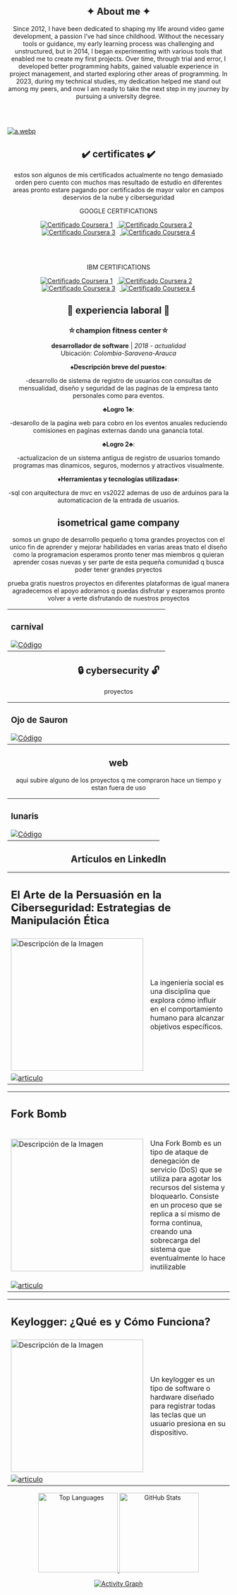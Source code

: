 <!-- si revisas el codigo lo voy a fragmentar y no quiero tener un codigo limpio super estetico est
estoy cansado de eso solo voy a tener cosas funcionales si quieres ver codigo mas limpio revisa mis 
otros proyectos si te interesa trabajar puedes contactarme por cualquier medio o red social-->



<!-- xxxxxxxxxxxxxxxxxxxxxxxxxxxxxxxxxxxxxxxxxxxxxxxxxxxxxxxxxxxxxxxxxxxxxxxxxxxxxxxxxxxxxxxxxxxxxxx Sobre mi   xxxxxxxxxxxxxxxxxxxxxxxxxxxxxxxxxxxxxxxxxxxxxxxxxxxxxxxxxxxxxxxxxxxxxxxxxxxxxxxxxxxxxxxxxxxxxxx -->
<section align="center"> 

<h1> ✦ About me ✦ </h1>

<p>
       Since 2012, I have been dedicated to shaping my life around video game development, a passion I’ve had since childhood. Without the necessary tools or guidance, my early learning process was challenging and unstructured, but in 2014, I began experimenting with
       various tools that enabled me to create my first projects. Over time, through trial and error, I developed better programming habits, gained valuable experience in project management, and started exploring other areas of programming. In 2023, during my
       technical studies, my dedication helped me stand out among my peers, and now I am ready to take the next step in my journey by pursuing a university degree.
</p>

<br> </br> </section>

<!-- banner --> 

[![a.webp](https://i.postimg.cc/7ZMmj0Ss/a.webp)](https://postimg.cc/pmrfF9Gz)

<!-- xxxxxxxxxxxxxxxxxxxxxxxxxxxxxxxxxxxxxxxxxxxxxxxxxxxxxxxxxxxxxxxxxxxxxxxxxxxxxxxxxxxxxxxxxxxxxxx certificados xxxxxxxxxxxxxxxxxxxxxxxxxxxxxxxxxxxxxxxxxxxxxxxxxxxxxxxxxxxxxxxxxxxxxxxxxxxxxxxxxxxxxxxxxxxxxxx -->
<section align="center"> 

<h1> ✔️ certificates ✔️ </h1>

  <p>
    estos son algunos de mis certificados actualmente no tengo demasiado orden pero cuento con muchos mas resultado de estudio en diferentes areas 
    pronto estare pagando por certificados de mayor valor en campos deservios de la nube y ciberseguridad
  </p>

<p>
       GOOGLE CERTIFICATIONS 
</p>


  <!-- ds -->
  <a href="https://coursera.org/share/dbd6d9271c48fc26bc851940be5965ec">
    <img src="https://via.placeholder.com/150x50.png?text=Certificado+1" alt="Certificado Coursera 1" style="margin-right: 10px;"/>  </a>
  
  <!-- ds -->
  <a href="https://coursera.org/share/6acbb01c0ffaf7cb44d1614ca8931d36">
    <img src="https://via.placeholder.com/150x50.png?text=Certificado+2" alt="Certificado Coursera 2" style="margin-right: 10px;"/> </a>
  
  <!-- ds -->
  <a href="https://coursera.org/share/8d12195c5dbbfe438d6200a9122a3776">
    <img src="https://via.placeholder.com/150x50.png?text=Certificado+3" alt="Certificado Coursera 3" style="margin-right: 10px;"/>  </a>

  <!-- ds -->
  <a href="https://coursera.org/share/cb7c449dffacb435d2cad0bb84d92f63">
    <img src="https://via.placeholder.com/150x50.png?text=Certificado+4" alt="Certificado Coursera 4"/> </a> 



<br></br>

<p>
       IBM CERTIFICATIONS 
</p>

  <!-- ds -->
  <a href="[https://coursera.org/share/dbd6d9271c48fc26bc851940be5965ec](https://coursera.org/share/01801a4256a6d7fc92b462c3336004bf)">
    <img src="https://via.placeholder.com/150x50.png?text=Certificado+1" alt="Certificado Coursera 1" style="margin-right: 10px;"/>  </a>
  
  <!-- ds -->
  <a href="https://coursera.org/share/6acbb01c0ffaf7cb44d1614ca8931d36">
    <img src="https://via.placeholder.com/150x50.png?text=Certificado+2" alt="Certificado Coursera 2" style="margin-right: 10px;"/> </a>
  
  <!-- ds -->
  <a href="https://coursera.org/share/8d12195c5dbbfe438d6200a9122a3776">
    <img src="https://via.placeholder.com/150x50.png?text=Certificado+3" alt="Certificado Coursera 3" style="margin-right: 10px;"/>  </a>

  <!-- ds -->
  <a href="https://coursera.org/share/cb7c449dffacb435d2cad0bb84d92f63">
    <img src="https://via.placeholder.com/150x50.png?text=Certificado+4" alt="Certificado Coursera 4"/> </a> 



  
</section>


<!-- xxxxxxxxxxxxxxxxxxxxxxxxxxxxxxxxxxxxxxxxxxxxxxxxxxxxxxxxxxxxxxxxxxxxxxxxxxxxxxxxxxxxxxxxxxxxxxx exp laboral xxxxxxxxxxxxxxxxxxxxxxxxxxxxxxxxxxxxxxxxxxxxxxxxxxxxxxxxxxxxxxxxxxxxxxxxxxxxxxxxxxxxxxxxxxxxxxx -->
<section align="center" >

<h1> 💼 experiencia laboral 📁 </h1>

### ☆champion fitness center☆
**desarrollador de software** | *2018 - actualidad*  
Ubicación: *Colombia-Saravena-Arauca*  

**♠️Descripción breve del puesto♠️**: 

-desarrollo de sistema de registro de usuarios con consultas de mensualidad, diseño y seguridad de las paginas de la empresa tanto personales como para eventos.

**♣️Logro 1♣️**: 

-desarollo de la pagina web para cobro en los eventos anuales reduciendo comisiones en paginas externas dando una ganancia total.

**♣️Logro 2♣️**: 

-actualizacion de un sistema antigua de registro de usuarios tomando programas mas dinamicos, seguros, modernos y atractivos visualmente.

**♦️Herramientas y tecnologías utilizadas♦️**: 

-sql con arquitectura de mvc en vs2022 ademas de uso de arduinos para la automaticacion de la entrada de usuarios.


  
</section>

<!-- xxxxxxxxxxxxxxxxxxxxxxxxxxxxxxxxxxxxxxxxxxxxxxxxxxxxxxxxxxxxxxxxxxxxxxxxxxxxxxxxxxxxxxxxxxxxxxx isometrical game company xxxxxxxxxxxxxxxxxxxxxxxxxxxxxxxxxxxxxxxxxxxxxxxxxxxxxxxxxxxxxxxxxxxxxxxxxxxxxxxxxxxxxxxxxxxxxxx -->
<section align="center">
  
<h1> isometrical game company </h1>
  
<p>
       somos un grupo de desarrollo pequeño q toma grandes proyectos con el unico fin de aprender y mejorar habilidades
       en varias areas tnato el diseño como la programacion esperamos pronto tener mas miembros q quieran aprender cosas nuevas
       y ser parte de esta pequeña comunidad q busca poder tener grandes pryectos
</p>

  
<p>
       prueba gratis nuestros proyectos en diferentes plataformas de igual manera agradecemos el apoyo adoramos q puedas disfrutar 
       y esperamos pronto volver a verte disfrutando de nuestros proyectos
</p>




<!-- carnival -->
<table>        
<td width="25%"> 
       
<h3>carnival</h3> 

<a href="https://github.com/miguelacaceresrios/carnival" target="_blank">
<img src="https://img.shields.io/badge/CÓDIGO-ffffff?style=for-the-badge&logo=github&logoColor=black" alt="Código"></a> 

</td> </table>



</table>
</section>


<!-- xxxxxxxxxxxxxxxxxxxxxxxxxxxxxxxxxxxxxxxxxxxxxxxxxxxxxxxxxxxxxxxxxxxxxxxxxxxxxxxxxxxxxxxxxxxxxxx seguridad informatica xxxxxxxxxxxxxxxxxxxxxxxxxxxxxxxxxxxxxxxxxxxxxxxxxxxxxxxxxxxxxxxxxxxxxxxxxxxxxxxxxxxxxxxxxxxxxxx -->
<section align="center">
  
<h1> 🔒 cybersecurity 🔓 </h1>

<p>
  proyectos 
</p>

      
<table>  
         
<td width="25%"> 
<h3> Ojo de Sauron </h3> 
<a href="https://github.com/miguelacaceresrios/screen-logger-" target="_blank">
<img src="https://img.shields.io/badge/CÓDIGO-ffffff?style=for-the-badge&logo=github&logoColor=black" alt="Código"> </td>


</table>
</section>





<!-- xxxxxxxxxxxxxxxxxxxxxxxxxxxxxxxxxxxxxxxxxxxxxxxxxxxxxxxxxxxxxxxxxxxxxxxxxxxxxxxxxxxxxxxxxxxxxxx web xxxxxxxxxxxxxxxxxxxxxxxxxxxxxxxxxxxxxxxxxxxxxxxxxxxxxxxxxxxxxxxxxxxxxxxxxxxxxxxxxxxxxxxxxxxxxxx -->

<section align="center">
  
<h1> web </h1>

<p>
       aqui subire alguno de los proyectos q me compraron hace un tiempo y estan fuera de uso
</p>

      
 <table> 

    
<td width="25%">
<h3> lunaris </h3>

<a href="" target="_blank">
<img src="https://img.shields.io/badge/CÓDIGO-ffffff?style=for-the-badge&logo=github&logoColor=black" alt="Código"></a></div></td>




</table> </section>









<!-- xxxxxxxxxxxxxxxxxxxxxxxxxxxxxxxxxxxxxxxxxxxxxxxxxxxxxxxxxxxxxxxxxxxxxxxxxxxxxxxxxxxxxxxxxxxxxxx articulos xxxxxxxxxxxxxxxxxxxxxxxxxxxxxxxxxxxxxxxxxxxxxxxxxxxxxxxxxxxxxxxxxxxxxxxxxxxxxxxxxxxxxxxxxxxxxxx -->
<section align="center">
<h1>Artículos en LinkedIn</h1>
    
    
<table> <tr>  <td colspan="2">
<h2>El Arte de la Persuasión en la Ciberseguridad: Estrategias de Manipulación Ética</h2>
</td> </tr> <tr> <td>
<img src="https://media.licdn.com/dms/image/v2/D4E12AQEtUCOkMYOtrA/article-cover_image-shrink_423_752/article-cover_image-shrink_423_752/0/1735814634175?e=1741219200&v=beta&t=umGDsLhImmOmZAqW3tx3RYN44r93PUfaMdM_fg8a99Q" alt="Descripción de la Imagen" width="300"/>
</td> <td>
<p>La ingeniería social es una disciplina que explora cómo influir en el comportamiento humano para alcanzar objetivos específicos.</p>
</td> </tr> <tr>
<td colspan="2"> <a href="https://www.linkedin.com/pulse/el-arte-de-la-persuasi%25C3%25B3n-en-ciberseguridad-%25C3%25A9tica-caceres-rios-u6mge" target="_blank">
<img src="https://img.shields.io/badge/Lee_este_artículo-ffffff?style=for-the-badge&logo=linkedin&logoColor=blue" alt="articulo">
</a> </td> </tr> </table> 


<table> <tr>  <td colspan="2">
<h2>Fork Bomb</h2>
</td> </tr> <tr> <td>
<img src="https://media.licdn.com/dms/image/v2/D4E12AQGxfFzTUYJ9aw/article-cover_image-shrink_720_1280/article-cover_image-shrink_720_1280/0/1735818143837?e=1741219200&v=beta&t=HQr-0tVej-ILdOFUWFm_o5iXawjKCc0Q5pwcGOMzKMw" alt="Descripción de la Imagen" width="300"/>
</td> <td>
<p>Una Fork Bomb es un tipo de ataque de denegación de servicio (DoS) que se utiliza para agotar los recursos del sistema y bloquearlo. Consiste en un proceso que se replica a sí mismo de forma continua, creando una sobrecarga del sistema que eventualmente lo hace inutilizable</p>
</td> </tr> <tr>
<td colspan="2"> <a href="https://www.linkedin.com/pulse/fork-bomb-miguel-angel-caceres-rios-tfsle/" target="_blank">
<img src="https://img.shields.io/badge/Lee_este_artículo-ffffff?style=for-the-badge&logo=linkedin&logoColor=blue" alt="articulo">
</a> </td> </tr> </table> 


<table> <tr>  <td colspan="2">
<h2>Keylogger: ¿Qué es y Cómo Funciona?</h2>
</td> </tr> <tr> <td>
<img src="https://media.licdn.com/dms/image/v2/D4E12AQHn0KLuv_YRTw/article-cover_image-shrink_720_1280/article-cover_image-shrink_720_1280/0/1735819245673?e=1741219200&v=beta&t=y2x56IGXAUvOk-6o7gfIeGr6LFGJhRY-5h1MoBWkUkE" alt="Descripción de la Imagen" width="300"/>
</td> <td>
<p>Un keylogger es un tipo de software o hardware diseñado para registrar todas las teclas que un usuario presiona en su dispositivo.</p>
</td> </tr> <tr>
<td colspan="2"> <a href="https://www.linkedin.com/pulse/keylogger-qu%25C3%25A9-es-y-c%25C3%25B3mo-funciona-miguel-angel-caceres-rios-yfjoe/" target="_blank">
<img src="https://img.shields.io/badge/Lee_este_artículo-ffffff?style=for-the-badge&logo=linkedin&logoColor=blue" alt="articulo">
</a> </td> </tr> </table> </section>







<!-- xxxxxxxxxxxxxxxxxxxxxxxxxxxxxxxxxxxxxxxxxxxxxxxxxxxxxxxxxxxxxxxxxxxxxxxxxxxxxxxxxxxxxxxxxxxxxxx estadisticas github xxxxxxxxxxxxxxxxxxxxxxxxxxxxxxxxxxxxxxxxxxxxxxxxxxxxxxxxxxxxxxxxxxxxxxxxxxxxxxxxxxxxxxxxxxxxxxx -->
<section align="center">
  
  <!-- Top Languages -->
  <a href="https://github.com/miguelacaceresrios">
    <img height="180em" src="https://github-readme-stats.vercel.app/api/top-langs/?username=miguelacaceresrios&layout=compact&langs_count=8&theme=dark" alt="Top Languages" />
  </a>
  
  <!-- GitHub Stats -->
  <a href="https://github.com/miguelacaceresrios">
    <img height="180em" src="https://github-readme-stats-eight-theta.vercel.app/api?username=miguelacaceresrios&show_icons=true&theme=dark&include_all_commits=true&count_private=true" alt="GitHub Stats" />
  </a>
</p>

  <!-- Activity Graph -->
  <a href="https://github.com/Ashutosh00710/github-readme-activity-graph">
    <img src="https://github-readme-activity-graph.vercel.app/graph?username=miguelacaceresrios&theme=github-dark" alt="Activity Graph" />
  </a>
</section>


